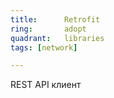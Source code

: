 ```yaml
---
title:      Retrofit
ring:       adopt
quadrant:   libraries
tags: [network]

---
```


REST API клиент
